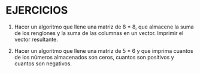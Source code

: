 # EJERCICIOS

1. Hacer un algoritmo que llene una matriz de 8 * 8, que almacene la suma de los renglones y la suma de las columnas en un vector. Imprimir el vector resultante.

2. Hacer un algoritmo que llene una matriz de 5 * 6 y que imprima cuantos de los números almacenados son ceros, cuantos son positivos y cuantos son negativos.
